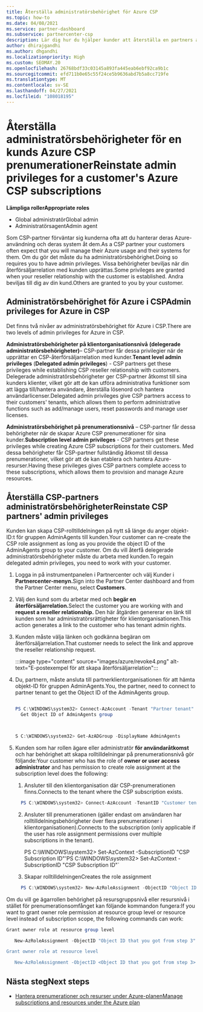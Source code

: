```yaml
---
title: Återställa administratörsbehörighet för Azure CSP
ms.topic: how-to
ms.date: 04/08/2021
ms.service: partner-dashboard
ms.subservice: partnercenter-csp
description: Lär dig hur du hjälper kunder att återställa en partners administratörsbehörighet så att partnern kan hjälpa till att hantera en kunds Azure CSP prenumerationer.
author: dhirajgandhi
ms.author: dhgandhi
ms.localizationpriority: High
ms.custom: SEOMAY.20
ms.openlocfilehash: 26768bdf33c03145a893fa445eab6ebf92ca9b1c
ms.sourcegitcommit: efd711b0e65c55f24ce5b9636abd7b5a8cc719fe
ms.translationtype: MT
ms.contentlocale: sv-SE
ms.lasthandoff: 04/27/2021
ms.locfileid: "108018195"
---
```

# <a name="reinstate-admin-privileges-for-a-customers-azure-csp-subscriptions"></a><span data-ttu-id="6dcec-103">Återställa administratörsbehörigheter för en kunds Azure CSP prenumerationer</span><span class="sxs-lookup"><span data-stu-id="6dcec-103">Reinstate admin privileges for a customer's Azure CSP subscriptions</span></span>  

<span data-ttu-id="6dcec-104">**Lämpliga roller**</span><span class="sxs-lookup"><span data-stu-id="6dcec-104">**Appropriate roles**</span></span>

- <span data-ttu-id="6dcec-105">Global administratör</span><span class="sxs-lookup"><span data-stu-id="6dcec-105">Global admin</span></span>
- <span data-ttu-id="6dcec-106">Administratörsagent</span><span class="sxs-lookup"><span data-stu-id="6dcec-106">Admin agent</span></span>

<span data-ttu-id="6dcec-107">Som CSP-partner förväntar sig kunderna ofta att du hanterar deras Azure-användning och deras system åt dem.</span><span class="sxs-lookup"><span data-stu-id="6dcec-107">As a CSP partner your customers often expect that you will manage their Azure usage and their systems for them.</span></span> <span data-ttu-id="6dcec-108">Om du gör det måste du ha administratörsbehörighet.</span><span class="sxs-lookup"><span data-stu-id="6dcec-108">Doing so requires you to have admin privileges.</span></span> <span data-ttu-id="6dcec-109">Vissa behörigheter beviljas när din återförsäljarrelation med kunden upprättas.</span><span class="sxs-lookup"><span data-stu-id="6dcec-109">Some privileges are granted when your reseller relationship with the customer is established.</span></span> <span data-ttu-id="6dcec-110">Andra beviljas till dig av din kund.</span><span class="sxs-lookup"><span data-stu-id="6dcec-110">Others are granted to you by your customer.</span></span>

## <a name="admin-privileges-for-azure-in-csp"></a><span data-ttu-id="6dcec-111">Administratörsbehörighet för Azure i CSP</span><span class="sxs-lookup"><span data-stu-id="6dcec-111">Admin privileges for Azure in CSP</span></span>

<span data-ttu-id="6dcec-112">Det finns två nivåer av administratörsbehörighet för Azure i CSP.</span><span class="sxs-lookup"><span data-stu-id="6dcec-112">There are two levels of admin privileges for Azure in CSP.</span></span>

<span data-ttu-id="6dcec-113">**Administratörsbehörigheter på klientorganisationsnivå** **(delegerade administratörsbehörigheter)**– CSP-partner får dessa privilegier när de upprättar en CSP-återförsäljarrelation med kunder.</span><span class="sxs-lookup"><span data-stu-id="6dcec-113">**Tenant level admin privileges** (**Delegated admin privileges**) -  CSP partners get these privileges while establishing CSP reseller relationship with customers.</span></span> <span data-ttu-id="6dcec-114">Delegerade administratörsbehörigheter ger CSP-partner åtkomst till sina kunders klienter, vilket gör att de kan utföra administrativa funktioner som att lägga till/hantera användare, återställa lösenord och hantera användarlicenser.</span><span class="sxs-lookup"><span data-stu-id="6dcec-114">Delegated admin privileges give CSP partners access to their customers' tenants, which allows them to perform administrative functions such as add/manage users, reset passwords and manage user licenses.</span></span>

<span data-ttu-id="6dcec-115">**Administratörsbehörighet på prenumerationsnivå** – CSP-partner får dessa behörigheter när de skapar Azure CSP prenumerationer för sina kunder.</span><span class="sxs-lookup"><span data-stu-id="6dcec-115">**Subscription level admin privileges** - CSP partners get these privileges while creating Azure CSP subscriptions for their customers.</span></span> <span data-ttu-id="6dcec-116">Med dessa behörigheter får CSP-partner fullständig åtkomst till dessa prenumerationer, vilket gör att de kan etablera och hantera Azure-resurser.</span><span class="sxs-lookup"><span data-stu-id="6dcec-116">Having these privileges gives CSP partners complete access to these subscriptions, which allows them to provision and manage Azure resources.</span></span>

## <a name="reinstate-csp-partners-admin-privileges"></a><span data-ttu-id="6dcec-117">Återställa CSP-partners administratörsbehörigheter</span><span class="sxs-lookup"><span data-stu-id="6dcec-117">Reinstate CSP partners' admin privileges</span></span>

<span data-ttu-id="6dcec-118">Kunden kan skapa CSP-rolltilldelningen på nytt så länge du anger objekt-ID:t för gruppen AdminAgents till kunden.</span><span class="sxs-lookup"><span data-stu-id="6dcec-118">Your customer can re-create the CSP role assignment as long as you provide the object ID of the AdminAgents group to your customer.</span></span> <span data-ttu-id="6dcec-119">Om du vill återfå delegerade administratörsbehörigheter måste du arbeta med kunden.</span><span class="sxs-lookup"><span data-stu-id="6dcec-119">To regain delegated admin privileges, you need to work with your customer.</span></span>

1. <span data-ttu-id="6dcec-120">Logga in på instrumentpanelen i Partnercenter och välj Kunder i **Partnercenter-menyn.**</span><span class="sxs-lookup"><span data-stu-id="6dcec-120">Sign into the Partner Center dashboard and from the Partner Center menu, select **Customers**.</span></span>

2. <span data-ttu-id="6dcec-121">Välj den kund som du arbetar med och **begär en återförsäljarrelation.**</span><span class="sxs-lookup"><span data-stu-id="6dcec-121">Select the customer you are working with and **request a reseller relationship.**</span></span> <span data-ttu-id="6dcec-122">Den här åtgärden genererar en länk till kunden som har administratörsrättigheter för klientorganisationen.</span><span class="sxs-lookup"><span data-stu-id="6dcec-122">This action generates a link to the customer who has tenant admin rights.</span></span>

3. <span data-ttu-id="6dcec-123">Kunden måste välja länken och godkänna begäran om återförsäljarrelation.</span><span class="sxs-lookup"><span data-stu-id="6dcec-123">That customer needs to select the link and approve the reseller relationship request.</span></span>

   :::image type="content" source="images/azure/revoke4.png" alt-text="E-postexempel för att skapa återförsäljarrelation":::

4. <span data-ttu-id="6dcec-125">Du, partnern, måste ansluta till partnerklientorganisationen för att hämta objekt-ID för gruppen AdminAgents.</span><span class="sxs-lookup"><span data-stu-id="6dcec-125">You, the partner, need to connect to partner tenant to get the Object ID of the AdminAgents group.</span></span>

  
    ```powershell

    PS C:\WINDOWS\system32> Connect-AzAccount -Tenant "Partner tenant"
      Get Object ID of AdminAgents group
   
    

   S C:\WINDOWS\system32> Get-AzADGroup -DisplayName AdminAgents
    ```


5. <span data-ttu-id="6dcec-126">Kunden som har rollen ägare eller administratör **för användaråtkomst** och har behörighet att skapa rolltilldelningar på prenumerationsnivå gör följande:</span><span class="sxs-lookup"><span data-stu-id="6dcec-126">Your customer who has the role of **owner or user access administrator** and has permission to create role assignment at the subscription level does the following:</span></span>


    1. <span data-ttu-id="6dcec-127">Ansluter till den klientorganisation där CSP-prenumerationen finns.</span><span class="sxs-lookup"><span data-stu-id="6dcec-127">Connects to the tenant where the CSP subscription exists.</span></span>
      ```powershell
        PS C:\WINDOWS\system32> Connect-AzAccount -TenantID "Customer tenant"
      ```

    2. <span data-ttu-id="6dcec-128">Ansluter till prenumerationen (gäller endast om användaren har rolltilldelningsbehörigheter över flera prenumerationer i klientorganisationen).</span><span class="sxs-lookup"><span data-stu-id="6dcec-128">Connects to the subscription (only applicable if the user has role assignment permissions over multiple subscriptions in the tenant).</span></span>
   
         <span data-ttu-id="6dcec-129">PS C:\WINDOWS\system32> Set-AzContext -SubscriptionID "CSP Subscription ID"'</span><span class="sxs-lookup"><span data-stu-id="6dcec-129">PS C:\WINDOWS\system32> Set-AzContext -SubscriptionID "CSP Subscription ID"\`</span></span>


    3. <span data-ttu-id="6dcec-130">Skapar rolltilldelningen</span><span class="sxs-lookup"><span data-stu-id="6dcec-130">Creates the role assignment</span></span>
    
    ```powershell
      PS C:\WINDOWS\system32> New-AzRoleAssignment -ObjectID "Object ID of the Admin Agents group- needs to be provided by partner" -RoleDefinitionName "Owner" -Scope "/subscriptions/CSP subscription ID"
    ```


<span data-ttu-id="6dcec-131">Om du vill ge ägarrollen behörighet på resursgruppsnivå eller resursnivå i stället för prenumerationsomfånget kan följande kommandon fungera:</span><span class="sxs-lookup"><span data-stu-id="6dcec-131">If you want to grant owner role permission at resource group level or resource level instead of subscription scope, the following commands can work:</span></span>


```powershell
Grant owner role at resource group level

   New-AzRoleAssignment -ObjectID "Object ID that you got from step 3" -RoleDefinitionName Owner -Scope "/subscriptions/"SubscriptionID of CSP subscription"/resourceGroups/"Resource group name"

Grant owner role at resource level

   New-AzRoleAssignment -ObjectID <Object ID that you got from step 3> -RoleDefinitionName Owner -Scope "Resource URI"
```


## <a name="next-steps"></a><span data-ttu-id="6dcec-132">Nästa steg</span><span class="sxs-lookup"><span data-stu-id="6dcec-132">Next steps</span></span>

- [<span data-ttu-id="6dcec-133">Hantera prenumerationer och resurser under Azure-planen</span><span class="sxs-lookup"><span data-stu-id="6dcec-133">Manage subscriptions and resources under the Azure plan</span></span>](azure-plan-manage.md)
